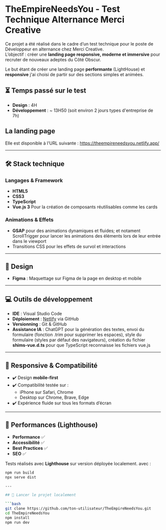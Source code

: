 # TheEmpireNeedsYou - Test Technique Alternance Merci Creative

Ce projet a été réalisé dans le cadre d’un test technique pour le poste de Développeur en alternance chez Merci Creative.  
L’objectif : créer une **landing page responsive, moderne et immersive** pour recruter de nouveaux adeptes du Côté Obscur.

Le but étant de créer une landing page **performante** (LightHouse) et **responsive** j'ai choisi de partir sur des sections simples et animées.

## ⏳ Temps passé sur le test
- **Design** : 4H
- **Développement** : ~ 13H50 (soit environ 2 jours types d'entreprise de 7h)

## La landing page
Elle est disponible à l'URL suivante : https://theempireneedsyou.netlify.app/

---

## 🛠️ Stack technique

### Langages & Framework
- **HTML5**
- **CSS3**
- **TypeScript**
- **Vue.js 3** Pour la création de composants réutilisables comme les cards

### Animations & Effets
- **GSAP** pour des animations dynamiques et fluides; et notament ScrollTrigger pour lancer les animations des éléments lors de leur entrée dans le viewport
- Transitions CSS pour les effets de survol et interactions

---

##  🎨 Design

- **Figma** : Maquettage sur Figma de la page en desktop et mobile

---

## 💻 Outils de développement

- **IDE** : Visual Studio Code
- **Déploiement** : [Netlify](https://www.netlify.com/) via GitHub
- **Versionning** : Git & GitHub
- **Assistance IA** : ChatGPT pour la génération des textes, envoi du formulaire (fonction .trim pour supprimer les espaces), style du formulaire (styles par défaut des navigateurs), création du fichier **shims-vue.d.ts** pour que TypeScript reconnaisse les fichiers vue.js

---

## 📱 Responsive & Compatibilité

- ✔️ Design **mobile-first**
- ✔️ Compatibilité testée sur :
  - iPhone sur Safari, Chrome
  - Desktop sur Chrome, Brave, Edge
- ✔️ Expérience fluide sur tous les formats d’écran

---

## 🧪 Performances (Lighthouse)

- **Performance** ✅
- **Accessibilité** ✅
- **Best Practices** ✅
- **SEO** ✅

Tests réalisés avec **Lighthouse** sur version déployée localement.
avec : 

```bash
npm run build
npx serve dist

---

## 🔧 Lancer le projet localement

```bash
git clone https://github.com/ton-utilisateur/TheEmpireNeedsYou.git
cd TheEmpireNeedsYou
npm install
npm run dev